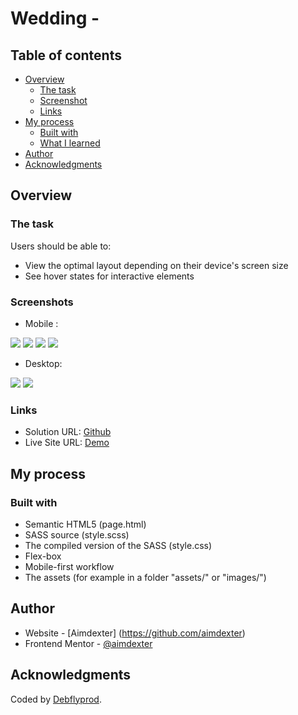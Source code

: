 # Wedding -


## Table of contents

- [Overview](#overview)
  - [The task](#the-task)
  - [Screenshot](#screenshot)
  - [Links](#links)
- [My process](#my-process)
  - [Built with](#built-with)
  - [What I learned](#what-i-learned)
- [Author](#author)
- [Acknowledgments](#acknowledgments)

## Overview

### The task

Users should be able to:

- View the optimal layout depending on their device's screen size
- See hover states for interactive elements

### Screenshots
- Mobile :

![](./screen/mobile1.png)
![](./screen/mobile2.png)
![](./screen/mobile3.png)
![](./screen/mobile4.png)

- Desktop:

![](./screen/Desktop1.png)
![](./screen/Desktop2.png)

### Links

- Solution URL: [Github](https://github.com/aimdexter/weeding)
- Live Site URL: [Demo](https://aimdexter.github.io/weeding/page.html)

## My process

### Built with

- Semantic HTML5 (page.html)
- SASS source (style.scss)
- The compiled version of the SASS (style.css)
- Flex-box
- Mobile-first workflow
- The assets (for example in a folder "assets/" or "images/")

## Author

- Website - [Aimdexter] (https://github.com/aimdexter)
- Frontend Mentor - [@aimdexter](https://www.frontendmentor.io/profile/aimdexter)

## Acknowledgments

Coded by <a href="https://github.com/aimdexter/">Debflyprod</a>.
